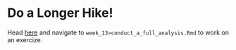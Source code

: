 # Do a Longer Hike! 
Head [here](http://datahub.berkeley.edu/hub/user-redirect/git-pull?repo=https://github.com/d-alex-hughes/w241&branch=master&urlpath=rstudio) and navigate to `week_13>conduct_a_full_analysis.Rmd` to work on an exercize.